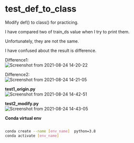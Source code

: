 # test_def_to_class

Modify def() to class() for practicing.

I have compared two of train_ds value when I try to print them.    

Unfortunately, they are not the same.    

I have confused about the result is difference.  

Difference1:   
![Screenshot from 2021-08-24 14-20-22](https://user-images.githubusercontent.com/19554347/130567717-18cb1d4f-70d4-4aee-9da1-0e59c6aee5cc.png)

Difference2:   
![Screenshot from 2021-08-24 14-21-05](https://user-images.githubusercontent.com/19554347/130567746-3882cc19-f5ce-4304-9fde-2c26f1b38f9e.png)

**test1_origin.py**   
![Screenshot from 2021-08-24 14-42-51](https://user-images.githubusercontent.com/19554347/130569296-f4a440a4-5bc7-436e-95c5-30ab5a611a66.png)

**test2_modify.py**   
![Screenshot from 2021-08-24 14-43-05](https://user-images.githubusercontent.com/19554347/130569364-56d5cd09-1e35-44e3-92f6-74f27ebca775.png)

**Conda virtual env**

```bash

conda create --name [env_name]  python=3.8
conda activate [env_name]
```
